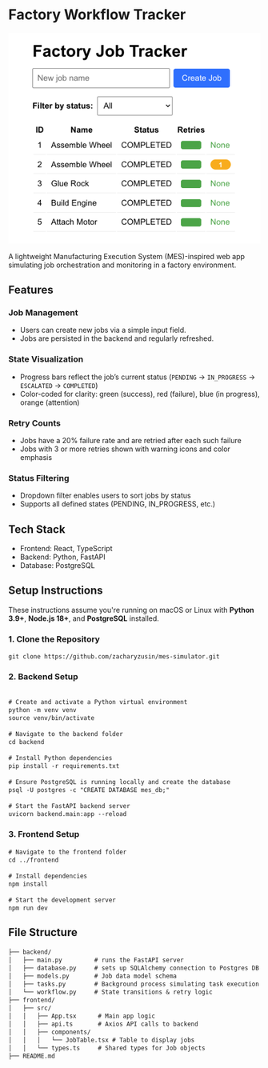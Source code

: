 # Factory Workflow Tracker

![Image](factory.png)

A lightweight Manufacturing Execution System (MES)-inspired web app simulating job orchestration and monitoring in a factory environment.

## Features

### Job Management
- Users can create new jobs via a simple input field.
- Jobs are persisted in the backend and regularly refreshed.

### State Visualization
- Progress bars reflect the job’s current status (`PENDING` → `IN_PROGRESS` → `ESCALATED` → `COMPLETED`)
- Color-coded for clarity: green (success), red (failure), blue (in progress), orange (attention)

### Retry Counts
- Jobs have a 20% failure rate and are retried after each such failure
- Jobs with 3 or more retries shown with warning icons and color emphasis

### Status Filtering
- Dropdown filter enables users to sort jobs by status
- Supports all defined states (PENDING, IN_PROGRESS, etc.)

## Tech Stack
- Frontend: React, TypeScript
- Backend: Python, FastAPI
- Database: PostgreSQL

## Setup Instructions

These instructions assume you're running on macOS or Linux with **Python 3.9+**, **Node.js 18+**, and **PostgreSQL** installed.

### 1. Clone the Repository

```
git clone https://github.com/zacharyzusin/mes-simulator.git
```

### 2. Backend Setup
```

# Create and activate a Python virtual environment
python -m venv venv
source venv/bin/activate

# Navigate to the backend folder
cd backend

# Install Python dependencies
pip install -r requirements.txt

# Ensure PostgreSQL is running locally and create the database
psql -U postgres -c "CREATE DATABASE mes_db;"

# Start the FastAPI backend server
uvicorn backend.main:app --reload
```

### 3. Frontend Setup
```
# Navigate to the frontend folder
cd ../frontend

# Install dependencies
npm install

# Start the development server
npm run dev
```

## File Structure
```
├── backend/
│   ├── main.py         # runs the FastAPI server
│   ├── database.py     # sets up SQLAlchemy connection to Postgres DB
│   ├── models.py       # Job data model schema
│   ├── tasks.py        # Background process simulating task execution
│   └── workflow.py     # State transitions & retry logic
├── frontend/
│   ├── src/
│   │   ├── App.tsx      # Main app logic
│   │   ├── api.ts       # Axios API calls to backend
│   │   ├── components/
│   │   │   └── JobTable.tsx # Table to display jobs
│   │   └── types.ts     # Shared types for Job objects
├── README.md
```

